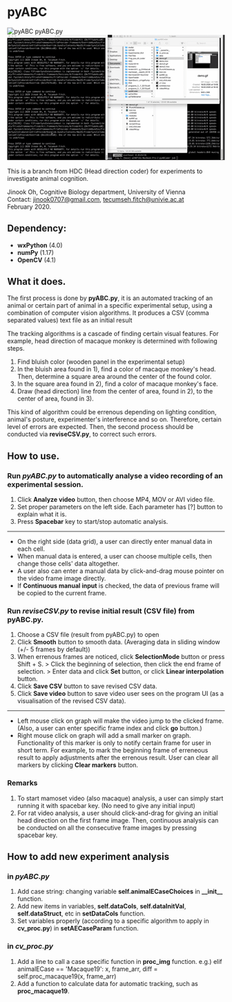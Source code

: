 # pyABC

![pyABC pyABC.py](demo.gif)
![pyABC reviseCSV.py](demo2.gif)

This is a branch from HDC (Head direction coder) for experiments to investigate animal cognition.

Jinook Oh, Cognitive Biology department, University of Vienna<br>
Contact: jinook0707@gmail.com, tecumseh.fitch@univie.ac.at<br>
February 2020.

## Dependency:
- **wxPython** (4.0)
- **numPy** (1.17)
- **OpenCV** (4.1)


## What it does.
The first process is done by **pyABC.py**, it is an automated tracking of an animal or certain part of animal in a specific experimental setup, using a combination of computer vision algorithms.
It produces a CSV (comma separated values) text file as an initial result

The tracking algorithms is a cascade of finding certain visual features. For example, head direction of macaque monkey is determined with following steps.
1) Find bluish color (wooden panel in the experimental setup)
2) In the bluish area found in 1), find a color of macaque monkey's head. Then, determine a square area around the center of the found color.
3) In the square area found in 2), find a color of macaque monkey's face.
4) Draw (head direction) line from the center of area, found in 2), to the center of area, found in 3).

This kind of algorithm could be errenous depending on lighting condition, animal's posture, experimenter's interference and so on.
Therefore, certain level of errors are expected.
Then, the second process should be conducted via **reviseCSV.py**, to correct such errors.


## How to use.

### Run *pyABC.py* to automatically analyse a video recording of an experimental session.
1) Click **Analyze video** button, then choose MP4, MOV or AVI video file.
2) Set proper parameters on the left side. Each parameter has [?] button to explain what it is.
3) Press **Spacebar** key to start/stop automatic analysis.
---
* On the right side (data grid), a user can directly enter manual data in each cell.
* When manual data is entered, a user can choose multiple cells, then change those cells' data altogether.
* A user also can enter a manual data by click-and-drag mouse pointer on the video frame image directly.
* If **Continuous manual input** is checked, the data of previous frame will be copied to the current frame.

### Run *reviseCSV.py* to revise initial result (CSV file) from pyABC.py.
1) Choose a CSV file (result from pyABC.py) to open
2) Click **Smooth** button to smooth data. (Averaging data in sliding window (+/- 5 frames by default))
3) When errenous frames are noticed, click **SelectionMode** button or press Shift + S. > Click the beginning of selection, then click the end frame of selection. > Enter data and click **Set** button, or click **Linear interpolation** button.
4) Click **Save CSV** button to save revised CSV data.
5) Click **Save video** button to save video user sees on the program UI (as a visualisation of the revised CSV data).
---
* Left mouse click on graph will make the video jump to the clicked frame. (Also, a user can enter specific frame index and click **go** button.)
* Right mouse click on graph will add a small marker on graph. Functionality of this marker is only to notify certain frame for user in short term. For example, to mark the beginning frame of erreneous result to apply adjustments after the errenous result. User can clear all markers by clicking **Clear markers** button.

### Remarks
1) To start mamoset video (also macaque) analysis, a user can simply start running it with spacebar key. (No need to give any initial input)
2) For rat video analysis, a user should click-and-drag for giving an initial head direction on the first frame image. Then, continuous analysis can be conducted on all the consecutive frame images by pressing spacebar key.


## How to add new experiment analysis

### in *pyABC.py*
1) Add case string: changing variable **self.animalECaseChoices** in **\_\_init\_\_** function.
2) Add new items in variables, **self.dataCols**, **self.dataInitVal**, **self.dataStruct**, etc in **setDataCols** function.
3) Set variables properly (according to a specific algorithm to apply in **cv_proc.py**) in **setAECaseParam** function.

### in *cv_proc.py*
1) Add a line to call a case specific function in **proc_img** function.
  e.g.) elif animalECase == 'Macaque19': x, frame_arr, diff = self.proc_macaque19(x, frame_arr)
2) Add a function to calculate data for automatic tracking, such as **proc_macaque19**.



